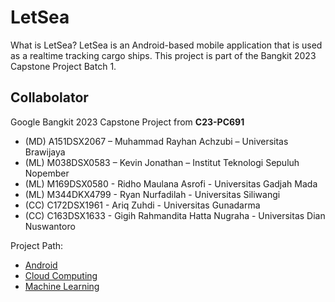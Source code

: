 # LetSea

What is LetSea?
LetSea is an Android-based mobile application that is used as a realtime tracking cargo ships. This project is part of the Bangkit 2023 Capstone Project Batch 1.

## **Collabolator**
Google Bangkit 2023 Capstone Project from  **C23-PC691**
- (MD) A151DSX2067 – Muhammad Rayhan Achzubi – Universitas Brawijaya
- (ML) M038DSX0583 – Kevin Jonathan – Institut Teknologi Sepuluh Nopember
- (ML) M169DSX0580 - Ridho Maulana Asrofi - Universitas Gadjah Mada
- (ML) M344DKX4799 - Ryan Nurfadilah - Universitas Siliwangi
- (CC) C172DSX1961 - Ariq Zuhdi - Universitas Gunadarma
- (CC) C163DSX1633 - Gigih Rahmandita Hatta Nugraha - Universitas Dian Nuswantoro

Project Path:
- [Android](https://github.com/LetSea-Nautical/android-app)
- [Cloud Computing](https://github.com/LetSea-Nautical/cloud-api)
- [Machine Learning](https://github.com/LetSea-Nautical/ml-model)
